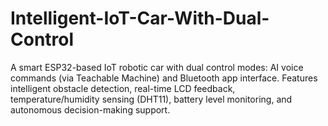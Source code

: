 # Intelligent-IoT-Car-With-Dual-Control
A smart ESP32-based IoT robotic car with dual control modes: AI voice commands (via Teachable Machine) and Bluetooth app interface. Features intelligent obstacle detection, real-time LCD feedback, temperature/humidity sensing (DHT11), battery level monitoring, and autonomous decision-making support.
